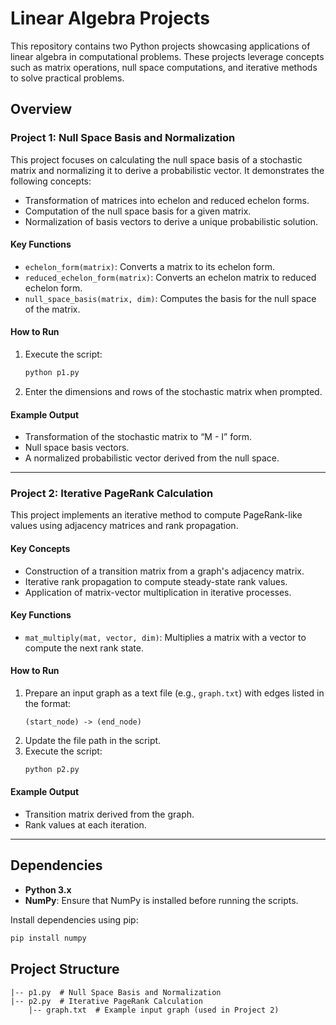 # Linear Algebra Projects

This repository contains two Python projects showcasing applications of linear algebra in computational problems. These projects leverage concepts such as matrix operations, null space computations, and iterative methods to solve practical problems.

## Overview

### Project 1: Null Space Basis and Normalization
This project focuses on calculating the null space basis of a stochastic matrix and normalizing it to derive a probabilistic vector. It demonstrates the following concepts:

- Transformation of matrices into echelon and reduced echelon forms.
- Computation of the null space basis for a given matrix.
- Normalization of basis vectors to derive a unique probabilistic solution.

#### Key Functions
- `echelon_form(matrix)`: Converts a matrix to its echelon form.
- `reduced_echelon_form(matrix)`: Converts an echelon matrix to reduced echelon form.
- `null_space_basis(matrix, dim)`: Computes the basis for the null space of the matrix.

#### How to Run
1. Execute the script:
   ```bash
   python p1.py
   ```
2. Enter the dimensions and rows of the stochastic matrix when prompted.

#### Example Output
- Transformation of the stochastic matrix to “M - I” form.
- Null space basis vectors.
- A normalized probabilistic vector derived from the null space.

---

### Project 2: Iterative PageRank Calculation
This project implements an iterative method to compute PageRank-like values using adjacency matrices and rank propagation.

#### Key Concepts
- Construction of a transition matrix from a graph's adjacency matrix.
- Iterative rank propagation to compute steady-state rank values.
- Application of matrix-vector multiplication in iterative processes.

#### Key Functions
- `mat_multiply(mat, vector, dim)`: Multiplies a matrix with a vector to compute the next rank state.

#### How to Run
1. Prepare an input graph as a text file (e.g., `graph.txt`) with edges listed in the format:
   ```
   (start_node) -> (end_node)
   ```
2. Update the file path in the script.
3. Execute the script:
   ```bash
   python p2.py
   ```

#### Example Output
- Transition matrix derived from the graph.
- Rank values at each iteration.

---

## Dependencies
- **Python 3.x**
- **NumPy**: Ensure that NumPy is installed before running the scripts.

Install dependencies using pip:
```bash
pip install numpy
```

## Project Structure
```
|-- p1.py  # Null Space Basis and Normalization
|-- p2.py  # Iterative PageRank Calculation
    |-- graph.txt  # Example input graph (used in Project 2)
```

